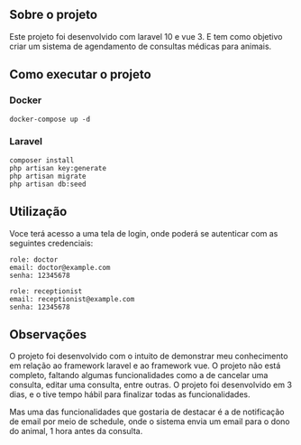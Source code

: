 ## Sobre o projeto

Este projeto foi desenvolvido com laravel 10 e vue 3. E tem como objetivo criar um sistema de agendamento de consultas médicas para animais.

## Como executar o projeto

### Docker
    
    docker-compose up -d

### Laravel

    composer install
    php artisan key:generate
    php artisan migrate
    php artisan db:seed
    
## Utilização

Voce terá acesso a uma tela de login, onde poderá se autenticar com as seguintes credenciais:

    role: doctor
    email: doctor@example.com
    senha: 12345678

    role: receptionist
    email: receptionist@example.com
    senha: 12345678

## Observações

O projeto foi desenvolvido com o intuito de demonstrar meu conhecimento em relação ao framework laravel e ao framework vue. O projeto não está completo, faltando algumas funcionalidades como a de cancelar uma consulta, editar uma consulta, entre outras. O projeto foi desenvolvido em 3 dias, e o tive tempo hábil para finalizar todas as funcionalidades.

Mas uma das funcionalidades que gostaria de destacar é a de notificação de email por meio de schedule, onde o sistema envia um email para o dono do animal, 1 hora antes da consulta.

